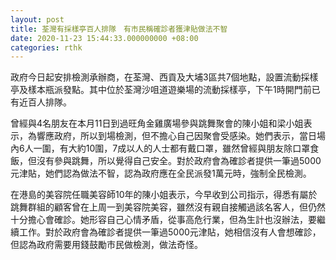 ```yaml
---
layout: post
title: 荃灣有採樣亭百人排隊　有市民稱確診者獲津貼做法不智
date: 2020-11-23 15:44:33.000000000 +08:00
categories: rthk
---
```


政府今日起安排檢測承辦商，在荃灣、西貢及大埔3區共7個地點，設置流動採樣亭及樣本瓶派發點。其中位於荃灣沙咀道遊樂場的流動採樣亭，下午1時開門前已有近百人排隊。

曾經與4名朋友在本月11日到過旺角金雞廣場參與跳舞聚會的陳小姐和梁小姐表示，為響應政府，所以到場檢測，但不擔心自己因聚會受感染。她們表示，當日場內6人一圍，有大約10圍，7成以人的人士都有戴口罩，雖然曾經與朋友除口罩食飯，但沒有參與跳舞，所以覺得自己安全。對於政府會為確診者提供一筆過5000元津貼，她們認為做法不智，認為政府應在全民派發1萬元時，強制全民檢測。

在港島的美容院任職美容師10年的陳小姐表示，今早收到公司指示，得悉有屬於跳舞群組的顧客曾在上周一到美容院美容，雖然沒有親自接觸過該名客人，但仍然十分擔心會確診。她形容自己心情矛盾，從事高危行業，但為生計也沒辦法，要繼續工作。對於政府會為確診者提供一筆過5000元津貼，她相信沒有人會想確診，但認為政府需要用錢鼓勵市民做檢測，做法奇怪。
